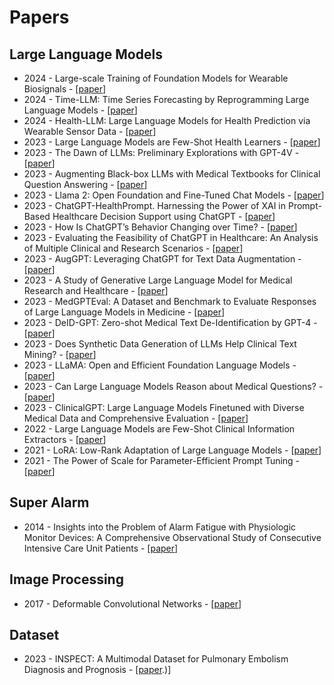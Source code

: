# Papers

## Large Language Models

- 2024 - Large-scale Training of Foundation Models for Wearable Biosignals - [[paper](https://arxiv.org/abs/2312.05409)]
- 2024 - Time-LLM: Time Series Forecasting by Reprogramming Large Language Models - [[paper](https://arxiv.org/abs/2310.01728)]
- 2024 - Health-LLM: Large Language Models for Health Prediction via Wearable Sensor Data - [[paper](https://arxiv.org/abs/2401.06866)]
- 2023 - Large Language Models are Few-Shot Health Learners - [[paper](https://arxiv.org/abs/2305.15525)]
- 2023 - The Dawn of LLMs: Preliminary Explorations with GPT-4V - [[paper](https://arxiv.org/pdf/2309.17421.pdf)]
- 2023 - Augmenting Black-box LLMs with Medical Textbooks for Clinical Question Answering - [[paper](https://arxiv.org/abs/2309.02233)]
- 2023 - Llama 2: Open Foundation and Fine-Tuned Chat Models - [[paper](https://arxiv.org/abs/2307.09288)]
- 2023 - ChatGPT-HealthPrompt. Harnessing the Power of XAI in Prompt-Based Healthcare Decision Support using ChatGPT - [[paper](https://arxiv.org/abs/2308.09731)]
- 2023 - How Is ChatGPT’s Behavior Changing over Time? - [[paper](https://arxiv.org/pdf/2307.09009.pdf)]
- 2023 - Evaluating the Feasibility of ChatGPT in Healthcare: An Analysis of Multiple Clinical and Research Scenarios - [[paper](https://www.ncbi.nlm.nih.gov/pmc/articles/PMC9985086/)]
- 2023 - AugGPT: Leveraging ChatGPT for Text Data Augmentation - [[paper](https://arxiv.org/abs/2302.13007)]
- 2023 - A Study of Generative Large Language Model for Medical Research and Healthcare - [[paper](https://arxiv.org/abs/2305.13523)]
- 2023 - MedGPTEval: A Dataset and Benchmark to Evaluate Responses of Large Language Models in Medicine - [[paper](https://arxiv.org/abs/2305.07340)]
- 2023 - DeID-GPT: Zero-shot Medical Text De-Identification by GPT-4 - [[paper](https://arxiv.org/abs/2303.11032)]
- 2023 - Does Synthetic Data Generation of LLMs Help Clinical Text Mining?  - [[paper](https://arxiv.org/abs/2303.04360)]
- 2023 - LLaMA: Open and Efficient Foundation Language Models - [[paper](https://arxiv.org/abs/2302.13971)]
- 2023 - Can Large Language Models Reason about Medical Questions? - [[paper](https://arxiv.org/abs/2207.08143)]
- 2023 - ClinicalGPT: Large Language Models Finetuned with Diverse Medical Data and Comprehensive Evaluation - [[paper](https://arxiv.org/abs/2306.09968)]
- 2022 - Large Language Models are Few-Shot Clinical Information Extractors - [[paper](https://aclanthology.org/2022.emnlp-main.130/)]
- 2021 - LoRA: Low-Rank Adaptation of Large Language Models - [[paper](https://arxiv.org/abs/2106.09685)]
- 2021 - The Power of Scale for Parameter-Efficient Prompt Tuning - [[paper](https://arxiv.org/abs/2104.08691)]


## Super Alarm

- 2014 - Insights into the Problem of Alarm Fatigue with Physiologic Monitor Devices: A Comprehensive Observational Study of Consecutive Intensive Care Unit Patients - [[paper](https://journals.plos.org/plosone/article?id=10.1371/journal.pone.0110274)]


## Image Processing

- 2017 - Deformable Convolutional Networks - [[paper](https://arxiv.org/abs/1703.06211)]

## Dataset

- 2023 - INSPECT: A Multimodal Dataset for Pulmonary Embolism Diagnosis and Prognosis - [[paper](https://arxiv.org/pdf/2311.10798#:~:text=INSPECT%20contains%20data%20from%2019%2C402,%2C%20vitals%2C%20and%20medications).)]
